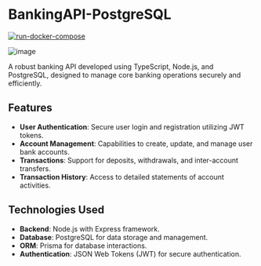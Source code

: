 # BankingAPI-PostgreSQL

[![run-docker-compose](https://github.com/wylieglover/BankingAPI-PostgreSQL/actions/workflows/deploy.yml/badge.svg)](https://github.com/wylieglover/BankingAPI-PostgreSQL/actions/workflows/deploy.yml)

![image](https://github.com/user-attachments/assets/6107bf1b-252f-478e-a76f-8866955d7a37)

A robust banking API developed using TypeScript, Node.js, and PostgreSQL, designed to manage core banking operations securely and efficiently.

## Features

- **User Authentication**: Secure user login and registration utilizing JWT tokens.
- **Account Management**: Capabilities to create, update, and manage user bank accounts.
- **Transactions**: Support for deposits, withdrawals, and inter-account transfers.
- **Transaction History**: Access to detailed statements of account activities.

## Technologies Used

- **Backend**: Node.js with Express framework.
- **Database**: PostgreSQL for data storage and management.
- **ORM**: Prisma for database interactions.
- **Authentication**: JSON Web Tokens (JWT) for secure authentication.
